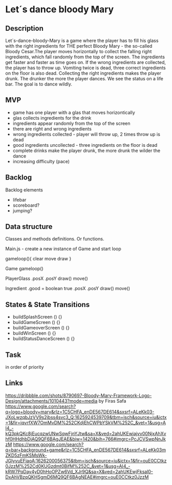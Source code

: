# Let´s dance bloody Mary

## Description
Let´s-dance-bloody-Mary is a game where the player has to fill his glass with the right ingredients for THE perfect Bloody Mary - the so-called Bloody Cesar.The player moves horizontally to collect the falling right ingredients, which fall randomly from the top of the screen. The ingredients get faster and faster as time goes on. If the wrong ingredients are collected, the player has to throw up. Vomiting twice is dead, three correct ingredients on the floor is also dead. Collecting the right ingredients makes the player drunk. The drunker the more the player dances. We see the status on a life bar. The goal is to dance wildly.


## MVP
- game has one player with a glas that moves horizontically
- glas collects ingredients for the drink
- ingredients appear randomly from the top of the screen
- there are right and wrong ingredients
- wrong ingredients collected - player will throw up, 2 times throw up is dead
- good ingredients uncollected - three ingredients on the floor is dead
- complete drinks make the player drunk, the more drunk the wilder the dance 
- increasing difficulty (pace)

## Backlog
Backlog elements
- lifebar
- scoreboard?
- jumping?

## Data structure
Classes and methods definitions. Or functions.

Main.js - create a new instance of Game and start loop

gameloop(){
    clear
    move
    draw
}


Game
    gameloop()
    
PlayerGlass
    .posX
    .posY
    draw()
    move()

Ingredient
    .good = boolean true
    .posX
    .posY
    draw()
    move()

## States & State Transitions
- buildSplashScreen () {}
- buildGameScreen () {}
- buildGameoverScreen () {}
- buildWinScreen () {}
- buildStatusDanceScreen () {}

## Task
in order of priority

## Links
https://dribbble.com/shots/8790697-Bloody-Mary-Framework-Logo-Design/attachments/1010443?mode=media by Firas Safa
https://www.google.com/search?q=logo+bloody+mary&rlz=1C5CHFA_enDE567DE614&sxsrf=ALeKk03-JXoLwzqbJzVV9s2jbss4svc3_Q:1625924539709&tbm=isch&source=iu&ictx=1&fir=iqvrfXW7OmMvDM%252CKdjEhCWPbYSkVM%252C_&vet=1&usg=AI4_-kQ3pkQKc8jEucqzwUNwSqwFjnYJtw&sa=X&ved=2ahUKEwiajvv00NjxAhXvhf0HHdhbDjAQ9QF6BAgJEAE&biw=1420&bih=766#imgrc=PcJCVSwpNnJkzM
https://www.google.com/search?q=bar+background+game&rlz=1C5CHFA_enDE567DE614&sxsrf=ALeKk03mZKD5zFmKSMsWk-JGIyvuEFiaoA:1626200056375&tbm=isch&source=iu&ictx=1&fir=ouE0CCtkz0JzzM%252Cd0KUGzdmt0BifM%252C_&vet=1&usg=AI4_-kRW7PqDay4yD0hHoOPZw6Vd_XJr9Q&sa=X&ved=2ahUKEwjFksal0-DxAhVBzqQKHSgmD6MQ9QF6BAgNEAE#imgrc=ouE0CCtkz0JzzM
